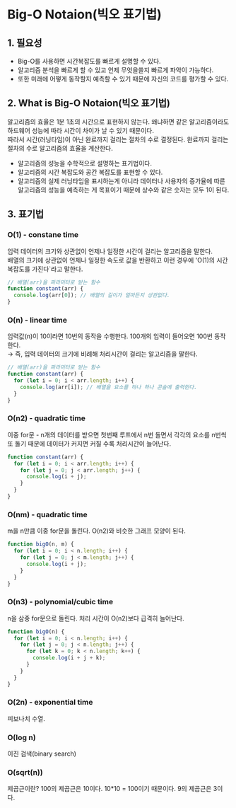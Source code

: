 # Big-O Notaion(빅오 표기법)

## 1. 필요성

- Big-O를 사용하면 시간복잡도를 빠르게 설명할 수 있다.
- 알고리즘 분석을 빠르게 할 수 있고 언제 무엇을쓸지 빠르게 파악이 가능하다.
- 또한 미래에 어떻게 동작할지 예측할 수 있기 때문에 자신의 코드를 평가할 수 있다.

## 2. What is Big-O Notaion(빅오 표기법)

알고리즘의 효율은 1분 1초의 시간으로 표현하지 않는다. 왜냐하면 같은 알고리즘이라도 하드웨어 성능에 따라 시간이 차이가 날 수 있기 때문이다.  
따라서 시간(러닝타임)이 아닌 완료까지 걸리는 절차의 수로 결정된다. 완료까지 걸리는 절차의 수로 알고리즘의 효율을 계산한다.

- 알고리즘의 성능을 수학적으로 설명하는 표기법이다.
- 알고리즘의 시간 복잡도와 공간 복잡도를 표현할 수 있다.
- 알고리즘의 실제 러닝타임을 표시하는게 아니라 데이터나 사용자의 증가율에 따른 알고리즘의 성능을 예측하는 게 목표이기 때문에 상수와 같은 숫자는 모두 1이 된다.

## 3. 표기법

### O(1) - constane time

입력 데이터의 크기와 상관없이 언제나 일정한 시간이 걸리는 알고리즘을 말한다.  
배열의 크기에 상관없이 언제나 일정한 속도로 값을 반환하고 이런 경우에 'O(1)의 시간 복잡도를 가진다`라고 말한다.

```javascript
// 배열(arr)을 파라미터로 받는 함수
function constant(arr) {
  console.log(arr[0]); // 배열의 길이가 얼마든지 상관없다.
}
```

### O(n) - linear time

입력값(n)이 10이라면 10번의 동작을 수행한다. 100개의 입력이 들어오면 100번 동작한다.  
&rarr; 즉, 입력 데이터의 크기에 비례해 처리시간이 걸리는 알고리즘을 말한다.

```javascript
// 배열(arr)을 파라미터로 받는 함수
function constant(arr) {
  for (let i = 0; i < arr.length; i++) {
    console.log(arr[i]); // 배열을 요소를 하나 하나 콘솔에 출력한다.
  }
}
```

### O(n2) - quadratic time

이중 for문 - n개의 데이터를 받으면 첫번째 루프에서 n번 돌면서 각각의 요소를 n번씩 또 돌기 때문에
데이터가 커지면 커질 수록 처리시간이 늘어난다.

```javascript
function constant(arr) {
  for (let i = 0; i < arr.length; i++) {
    for (let j = 0; j < arr.length; j++) {
      console.log(i + j);
    }
  }
}
```

### O(nm) - quadratic time

m을 n만큼 이중 for문을 돌린다. O(n2)와 비슷한 그래프 모양이 된다.

```javascript
function bigO(n, m) {
  for (let i = 0; i < n.length; i++) {
    for (let j = 0; j < m.length; j++) {
      console.log(i + j);
    }
  }
}
```

### O(n3) - polynomial/cubic time

n을 삼중 for문으로 돌린다. 처리 시간이 O(n2)보다 급격히 늘어난다.

```javascript
function bigO(n) {
  for (let i = 0; i < n.length; i++) {
    for (let j = 0; j < n.length; j++) {
      for (let k = 0; k < n.length; k++) {
        console.log(i + j + k);
      }
    }
  }
}
```

### O(2n) - exponential time

피보나치 수열.

### O(log n)

이진 검색(binary search)

### O(sqrt(n))

제곱근이란? 100의 제곱근은 10이다. 10\*10 = 100이기 때문이다. 9의 제곱근은 3이다.
